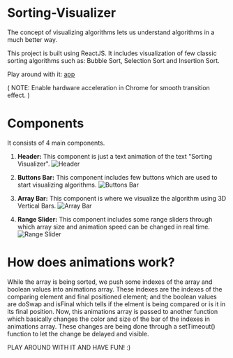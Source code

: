 # Sorting-Visualizer
The concept of visualizing algorithms lets us understand algorithms in a much better way.

This project is built using ReactJS. 
It includes visualization of few classic sorting algorithms such as: Bubble Sort, Selection Sort and Insertion Sort.

Play around with it: [app](https://sorting-algo-saikat.herokuapp.com/)

( NOTE:  Enable hardware acceleration in Chrome for smooth transition effect. )

# Components
It consists of 4 main components.

1. **Header:** This component is just a text animation of the text "Sorting Visualizer".
![Header](https://i.imgur.com/QF8g3lE.gif)

2. **Buttons Bar:** This component includes few buttons which are used to start visualizing algorithms.
![Buttons Bar](https://i.imgur.com/3ilPL5x.png)

3. **Array Bar:** This component is where we visualize the algorithm using 3D Vertical Bars.
![Array Bar](https://i.imgur.com/97OaSKz.png)

4. **Range Slider:** This component includes some range sliders through which array size and animation speed can be changed in real time.
![Range Slider](https://i.imgur.com/XhLEuFy.gif)

# How does animations work?
While the array is being sorted, we push some indexes of the array and boolean values into animations array. 
These indexes are the indexes of the comparing element and final positioned element; and the boolean values are doSwap and isFinal which tells if the elment is being compared or is it in its final position. 
Now, this animations array is passed to another function which basically changes the color and size of the bar of the indexes in animations array. 
These changes are being done through a setTimeout() function to let the change be delayed and visible.

PLAY AROUND WITH IT AND HAVE FUN! :)


